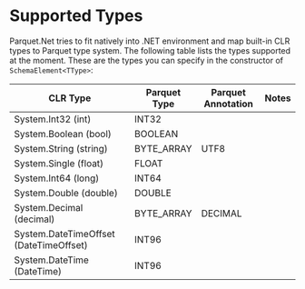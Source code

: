 # Supported Types

Parquet.Net tries to fit natively into .NET environment and map built-in CLR types to Parquet type system. The following table lists the types supported at the moment. These are the types you can specify in the constructor of `SchemaElement<TType>`:

| CLR Type |  Parquet Type | Parquet Annotation | Notes |
|----------|---------------|--------------------|-------|
|System.Int32 (int)|INT32|||
|System.Boolean (bool)|BOOLEAN|||
|System.String (string)|BYTE_ARRAY|UTF8||
|System.Single (float)|FLOAT|||
|System.Int64 (long)|INT64||
|System.Double (double)|DOUBLE||
|System.Decimal (decimal)|BYTE_ARRAY|DECIMAL||
|System.DateTimeOffset (DateTimeOffset)|INT96||
|System.DateTime (DateTime)|INT96|||